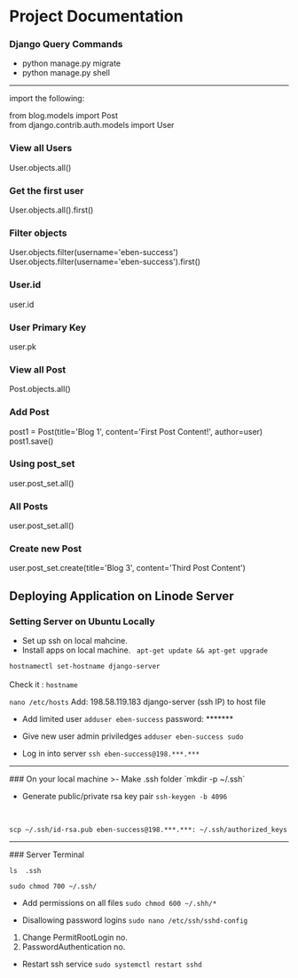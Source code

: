 # Project Documentation


### Django Query Commands
* python manage.py migrate
* python manage.py shell

<hr>
import the following:

from blog.models import Post<br>
from django.contrib.auth.models import User

### View all Users
User.objects.all()

### Get the first user
User.objects.all().first()

### Filter objects
User.objects.filter(username='eben-success') 
<br>
User.objects.filter(username='eben-success').first()

### User.id
user.id

### User Primary Key
user.pk

### View all Post
Post.objects.all()

### Add Post
post1 = Post(title='Blog 1', content='First Post Content!', author=user)
post1.save()

### Using post_set 
user.post_set.all()

### All Posts
user.post_set.all()

### Create new Post
user.post_set.create(title='Blog 3', content='Third Post Content')

## Deploying Application on Linode Server
### Setting Server on Ubuntu Locally
* Set up ssh on local mahcine.
* Install apps on local machine.
` apt-get update && apt-get upgrade`

`hostnamectl set-hostname django-server` <br><br>
Check it : `hostname`

`nano /etc/hosts`
Add: 198.58.119.183     django-server
(ssh IP) to host file

* Add limited user
`adduser eben-success`
password: *******

* Give new user admin priviledges
`adduser eben-success sudo`

* Log in into server
`ssh eben-success@198.***.***`

<hr>
### On your local machine
>- Make .ssh folder
`mkdir -p ~/.ssh`

* Generate public/private rsa key pair
`ssh-keygen -b 4096`
<br>

`scp ~/.ssh/id-rsa.pub eben-success@198.***.***: ~/.ssh/authorized_keys`

<hr>
### Server Terminal

`ls  .ssh`

`sudo chmod 700 ~/.ssh/`

* Add permissions on all files
`sudo chmod 600 ~/.shh/*`

* Disallowing password logins
`sudo nano /etc/ssh/sshd-config`
1. Change PermitRootLogin    no.
2. PasswordAuthentication   no.

* Restart ssh service
`sudo systemctl restart sshd`











